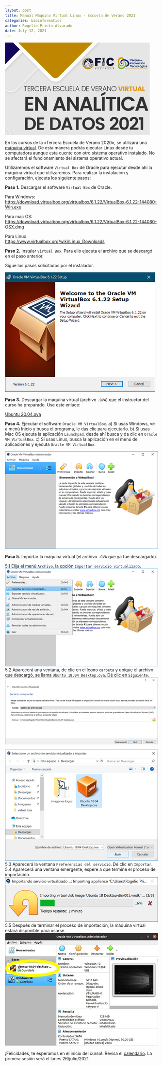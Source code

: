 ```yaml
---
layout: post
title: Manual Máquina Virtual Linux - Escuela de Verano 2021
categories: bioinformatics
author: Rogelio Prieto Alvarado
date: July 12, 2021
---
```


![](https://raw.githubusercontent.com/rogelioprieto/linux-tips/master/_posts/verano2021-images/Escuela-de-Verano2021-header.png)

En los cursos de la «Tercera Escuela de Verano 2020», se utilizará una [máquina virtual](https://www.redhat.com/es/topics/virtualization/what-is-a-virtual-machine). De esta manera podrás ejecutar Linux desde tu computadora aunque esta cuente con otro sistema operativo instalado. No se afectará el funcionamiento del sistema operativo actual.

Utilizaremos el software `Virtual Box` de Oracle para ejecutar desde ahí la máquina virtual que utilizaremos. Para realizar la instalación y configuración, ejecuta los siguiente pasos:

**Paso 1.** Descargar el software `Virtual Box` de Oracle.

Para Windows:  
<https://download.virtualbox.org/virtualbox/6.1.22/VirtualBox-6.1.22-144080-Win.exe>

Para mac OS:  
<https://download.virtualbox.org/virtualbox/6.1.22/VirtualBox-6.1.22-144080-OSX.dmg>

Para Linux  
<https://www.virtualbox.org/wiki/Linux_Downloads>


**Paso 2.** Instalar `Virtual Box`. Para ello ejecuta el archivo que se descargó en el paso anterior.

Sigue los pasos solicitados por el instalador.

![](https://raw.githubusercontent.com/rogelioprieto/linux-tips/master/_posts/verano2021-images/00.png)




**Paso 3.** Descargar la máquina virtual (archivo `.OVA`) que el instructor del curso ha preparado. Use este enlace:

[Ubuntu 20.04.ova](https://drive.google.com/file/d/12wth4EfguJgB95OolTBm7J-MwdK7YE03/view?usp=sharing)

**Paso 4.** Ejecutar el software `Oracle VM VirtualBox`.
	a) Si usas Windows, ve a menú Inicio y busca el programa, le das clic para ejecutarlo.
    b) Si usas Mac OS ejecuta la aplicación `Launchpad`, desde ahí busca y da clic en `Oracle VM VirtualBox`.
    c) Si usas Linux, busca la aplicación en el menú de aplicaciones y ejecuta `Oracle VM VirtualBox`.

![](https://raw.githubusercontent.com/rogelioprieto/linux-tips/master/_posts/verano2020-images/01.png)

**Paso 5.** Importar la máquina virtual (el archivo `.OVA` que ya fue descargado).

5.1 Elija el menú `Archivo`, la opción `Importar servicio virtualizado`. ![](https://raw.githubusercontent.com/rogelioprieto/linux-tips/master/_posts/verano2020-images/02.png)
5.2 Aparecerá una ventana, de clic en el ícono `carpeta` y ubique el archivo que descargó, se llama `Ubuntu 18.04 Desktop.ova`. Dé clic en `Siguiente`. ![](https://raw.githubusercontent.com/rogelioprieto/linux-tips/master/_posts/verano2020-images/04.png) 

![](https://raw.githubusercontent.com/rogelioprieto/linux-tips/master/_posts/verano2020-images/03.png)
5.3 Aparecerá la ventana `Preferencias del servicio`. Dé clic en `Importar`.  
5.4 Aparecerá una ventana emergente, espere a que termine el proceso de importación.  
![](https://raw.githubusercontent.com/rogelioprieto/linux-tips/master/_posts/verano2020-images/05.png)
5.5 Después de terminar el proceso de importación, la máquina virtual estará disponible para usarse.  
![](https://raw.githubusercontent.com/rogelioprieto/linux-tips/master/_posts/verano2020-images/06.jpeg)  


¡Felicidades, te esperamos en el inicio del curso!. Revisa el [calendario](https://fic.uas.edu.mx/escueladeverano/). La primera sesión será el lunes 26/julio/2021.
